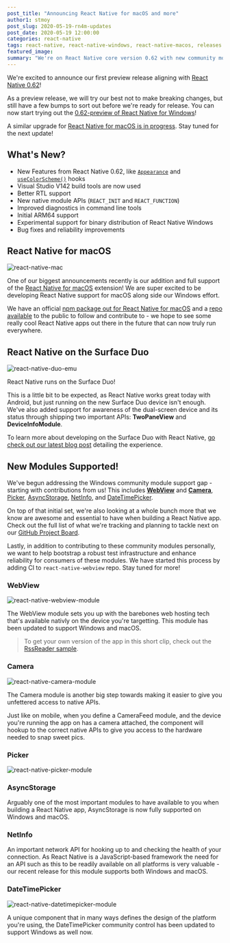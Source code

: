 ```yaml
---
post_title: "Announcing React Native for macOS and more"
author1: stmoy
post_slug: 2020-05-19-rn4m-updates
post_date: 2020-05-19 12:00:00
categories: react-native
tags: react-native, react-native-windows, react-native-macos, releases
featured_image: 
summary: "We're on React Native core version 0.62 with new community modules, native module support across multiple platforms, and of course our official public release of React Native for macOS"
---
```


We're excited to announce our first preview release aligning with [React Native 0.62](https://reactnative.dev/blog/2020/03/26/version-0.62)!

As a preview release, we will try our best not to make breaking changes, but still have a few bumps to sort out before we're ready for release. You can now start trying out the [0.62-preview of React Native for Windows](https://www.npmjs.com/package/react-native-windows/v/0.62.0-preview.6)!

A similar upgrade for [React Native for macOS is in progress](https://github.com/facebook/react-native/compare/master...microsoft:fb62merge). Stay tuned for the next update!

## What's New?

- New Features from React Native 0.62, like [`Appearance`](https://reactnative.dev/docs/appearance) and [`useColorScheme()`](https://reactnative.dev/docs/usecolorscheme) hooks
- Visual Studio V142 build tools are now used
- Better RTL support
- New native module APIs (`REACT_INIT` and `REACT_FUNCTION`)
- Improved diagnostics in command line tools
- Initial ARM64 support
- Experimental support for binary distribution of React Native Windows
- Bug fixes and reliability improvements

## React Native for macOS

![react-native-mac](assets/eloy_rn4m_preview_full.png)

One of our biggest announcements recently is our addition and full support of the [React Native for macOS](https://microsoft.github.io/react-native-windows/docs/rnm-getting-started) extension! We are super excited to be developing React Native support for macOS along side our Windows effort.

We have an official [npm package out for React Native for macOS](https://www.npmjs.com/package/react-native-macos) and a [repo available](https://github.com/microsoft/react-native-macos) to the public to follow and contribute to - we hope to see some really cool React Native apps out there in the future that can now truly run everywhere.

## React Native on the Surface Duo

![react-native-duo-emu](https://devblogs.microsoft.com/surface-duo/wp-content/uploads/sites/53/2020/04/reactnative-emulator-800.png)

React Native runs on the Surface Duo!

This is a little bit to be expected, as React Native works great today with Android, but just running on the new Surface Duo device isn't enough. We've also added support for awareness of the dual-screen device and its status through shipping two important APIs: **TwoPaneView** and **DeviceInfoModule**.

To learn more about developing on the Surface Duo with React Native, [go check out our latest blog post](https://devblogs.microsoft.com/surface-duo/build-react-native-apps-for-microsoft-surface-duo/) detailing the experience.

## New Modules Supported!

We've begun addressing the Windows community module support gap - starting with contributions from us! This includes [**WebView**](https://github.com/react-native-community/react-native-webview) and [**Camera**](https://github.com/react-native-community/react-native-camera), [Picker](https://github.com/react-native-community/react-native-picker), [AsyncStorage](https://github.com/react-native-community/async-storage), [NetInfo](https://github.com/react-native-community/react-native-netinfo), and [DateTimePicker](https://github.com/react-native-community/datetimepicker).

On top of that initial set, we're also looking at a whole bunch more that we know are awesome and essential to have when building a React Native app. Check out the full list of what we're tracking and planning to tackle next on our [GitHub Project Board](https://github.com/microsoft/react-native-windows/projects/23).

Lastly, in addition to contributing to these community modules personally, we want to help bootstrap a robust test infrastructure and enhance reliability for consumers of these modules. We have started this process by adding CI to `react-native-webview` repo. Stay tuned for more!

### WebView

![react-native-webview-module](assets/final_demo_gif.gif)

The WebView module sets you up with the barebones web hosting tech that's available nativly on the device you're targetting. This module has been updated to support Windows and macOS.

> To get your own version of the app in this short clip, check out the [RssReader sample](https://github.com/microsoft/react-native-windows-samples/tree/main/samples/rssreader).

### Camera

![react-native-camera-module](assets/react-camera.png)

The Camera module is another big step towards making it easier to give you unfettered access to native APIs.

Just like on mobile, when you define a CameraFeed module, and the device you're running the app on has a camera attached, the component will hookup to the correct native APIs to give you access to the hardware needed to snap sweet pics.

### Picker

![react-native-picker-module](assets/picker-windows-module.png)

### AsyncStorage

Arguably one of the most important modules to have available to you when building a React Native app, AsyncStorage is now fully supported on Windows and macOS.

### NetInfo

An important network API for hooking up to and checking the health of your connection. As React Native is a JavaScript-based framework the need for an API such as this to be readily available on all platforms is very valuable - our recent release for this module supports both Windows and macOS.

### DateTimePicker

![react-native-datetimepicker-module](assets/windows_datetimepicker-module.png)

A unique component that in many ways defines the design of the platform you're using, the DateTimePicker community control has been updated to support Windows as well now.
